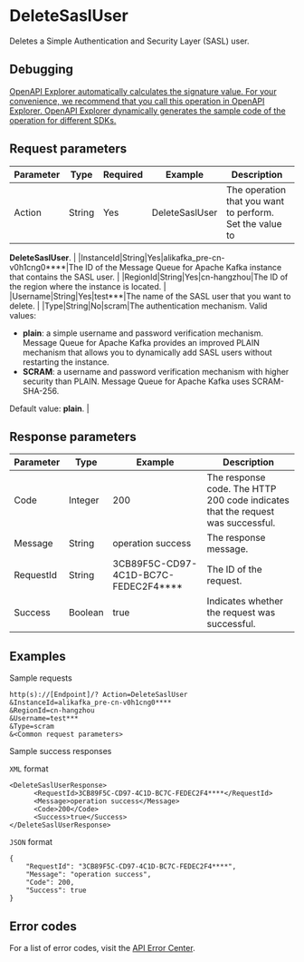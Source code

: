 # DeleteSaslUser

Deletes a Simple Authentication and Security Layer \(SASL\) user.

## Debugging

[OpenAPI Explorer automatically calculates the signature value. For your convenience, we recommend that you call this operation in OpenAPI Explorer. OpenAPI Explorer dynamically generates the sample code of the operation for different SDKs.](https://api.aliyun.com/#product=alikafka&api=DeleteSaslUser&type=RPC&version=2019-09-16)

## Request parameters

|Parameter|Type|Required|Example|Description |
|---------|----|--------|-------|------------|
|Action|String|Yes|DeleteSaslUser|The operation that you want to perform. Set the value to

 **DeleteSaslUser**. |
|InstanceId|String|Yes|alikafka\_pre-cn-v0h1cng0\*\*\*\*|The ID of the Message Queue for Apache Kafka instance that contains the SASL user. |
|RegionId|String|Yes|cn-hangzhou|The ID of the region where the instance is located. |
|Username|String|Yes|test\*\*\*|The name of the SASL user that you want to delete. |
|Type|String|No|scram|The authentication mechanism. Valid values:

 -   **plain**: a simple username and password verification mechanism. Message Queue for Apache Kafka provides an improved PLAIN mechanism that allows you to dynamically add SASL users without restarting the instance.
-   **SCRAM**: a username and password verification mechanism with higher security than PLAIN. Message Queue for Apache Kafka uses SCRAM-SHA-256.

 Default value: **plain**. |

## Response parameters

|Parameter|Type|Example|Description|
|---------|----|-------|-----------|
|Code|Integer|200|The response code. The HTTP 200 code indicates that the request was successful. |
|Message|String|operation success|The response message. |
|RequestId|String|3CB89F5C-CD97-4C1D-BC7C-FEDEC2F4\*\*\*\*|The ID of the request. |
|Success|Boolean|true|Indicates whether the request was successful. |

## Examples

Sample requests

```
http(s)://[Endpoint]/? Action=DeleteSaslUser
&InstanceId=alikafka_pre-cn-v0h1cng0****
&RegionId=cn-hangzhou
&Username=test***
&Type=scram
&<Common request parameters>
```

Sample success responses

`XML` format

```
<DeleteSaslUserResponse>
      <RequestId>3CB89F5C-CD97-4C1D-BC7C-FEDEC2F4****</RequestId>
      <Message>operation success</Message>
      <Code>200</Code>
      <Success>true</Success>
</DeleteSaslUserResponse>
```

`JSON` format

```
{
    "RequestId": "3CB89F5C-CD97-4C1D-BC7C-FEDEC2F4****",
    "Message": "operation success",
    "Code": 200,
    "Success": true
}
```

## Error codes

For a list of error codes, visit the [API Error Center](https://error-center.alibabacloud.com/status/product/alikafka).

